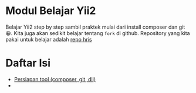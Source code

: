 Modul Belajar Yii2
===================

Belajar Yii2 step by step sambil praktek mulai dari install composer dan git :grinning:.
Kita juga akan sedikit belajar tentang `fork` di github. Repository yang kita pakai untuk belajar adalah [repo hris](https://github.com/deesoft/hris)

# Daftar Isi

- [Persiapan tool (composer, git, dll)](persiapan-dasar.md)
- 
